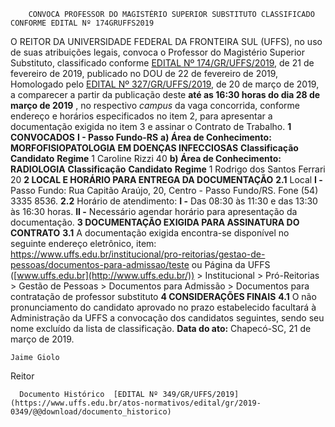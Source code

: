         CONVOCA PROFESSOR DO MAGISTÉRIO SUPERIOR SUBSTITUTO CLASSIFICADO CONFORME EDITAL Nº 174GRUFFS2019  

 O REITOR DA UNIVERSIDADE FEDERAL DA FRONTEIRA SUL (UFFS), no uso de suas atribuições legais, convoca o Professor do Magistério Superior Substituto, classificado conforme [EDITAL Nº 174/GR/UFFS/2019](https://www.uffs.edu.br/atos-normativos/edital/gr/2019-0174), de 21 de fevereiro de 2019, publicado no DOU de 22 de fevereiro de 2019, Homologado pelo [EDITAL Nº 327/GR/UFFS/2019](https://www.uffs.edu.br/atos-normativos/edital/gr/2019-0327), de 20 de março de 2019, a comparecer a partir da publicação deste **até as 16:30 horas do dia 28 de março de 2019** , no respectivo *campus*  da vaga concorrida, conforme endereço e horários especificados no item 2, para apresentar a documentação exigida no item 3 e assinar o Contrato de Trabalho.  **1 CONVOCADOS** **I - Passo Fundo-RS** **a) Área de Conhecimento: MORFOFISIOPATOLOGIA EM DOENÇAS INFECCIOSAS**     **Classificação**   **Candidato**   **Regime**     1   Caroline Rizzi   40     **b) Área de Conhecimento: RADIOLOGIA**     **Classificação**   **Candidato**   **Regime**     1   Rodrigo dos Santos Ferrari   20      **2 LOCAL E HORÁRIO PARA ENTREGA DA DOCUMENTAÇÃO** **2.1**  Local **I -**  Passo Fundo: Rua Capitão Araújo, 20, Centro - Passo Fundo/RS. Fone (54) 3335 8536. **2.2**  Horário de atendimento: **I -**  Das 08:30 às 11:30 e das 13:30 às 16:30 horas. **II -**  Necessário agendar horário para apresentação da documentação.  **3 DOCUMENTAÇÃO EXIGIDA PARA ASSINATURA DO CONTRATO** **3.1**  A documentação exigida encontra-se disponível no seguinte endereço eletrônico, item: <https://www.uffs.edu.br/institucional/pro-reitorias/gestao-de-pessoas/documentos-para-admissao/teste> ou Página da UFFS ([www.uffs.edu.br](http://www.uffs.edu.br/)) > Institucional > Pró-Reitorias > Gestão de Pessoas > Documentos para Admissão > Documentos para contratação de professor substituto  **4 CONSIDERAÇÕES FINAIS** **4.1**  O não pronunciamento do candidato aprovado no prazo estabelecido facultará à Administração da UFFS a convocação dos candidatos seguintes, sendo seu nome excluído da lista de classificação.      **Data do ato:** Chapecó-SC, 21 de março de 2019.   
 

    Jaime Giolo   
 Reitor 

      Documento Histórico  [EDITAL Nº 349/GR/UFFS/2019](https://www.uffs.edu.br/atos-normativos/edital/gr/2019-0349/@@download/documento_historico)     
      